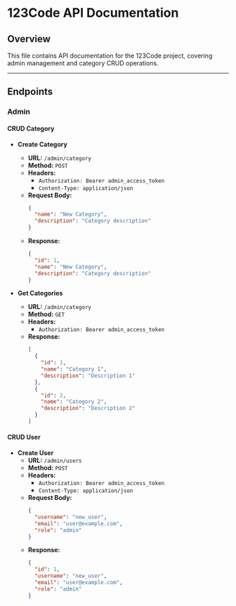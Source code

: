 # 123Code API Documentation

## Overview
This file contains API documentation for the 123Code project, covering admin management and category CRUD operations.

---

## Endpoints

### Admin

#### CRUD Category
- **Create Category**
    - **URL:** `/admin/category`
    - **Method:** `POST`
    - **Headers:**
        - `Authorization: Bearer admin_access_token`
        - `Content-Type: application/json`
    - **Request Body:**
      ```json
      {
        "name": "New Category",
        "description": "Category description"
      }
      ```
    - **Response:**
      ```json
      {
        "id": 1,
        "name": "New Category",
        "description": "Category description"
      }
      ```

- **Get Categories**
    - **URL:** `/admin/category`
    - **Method:** `GET`
    - **Headers:**
        - `Authorization: Bearer admin_access_token`
    - **Response:**
      ```json
      [
        {
          "id": 1,
          "name": "Category 1",
          "description": "Description 1"
        },
        {
          "id": 2,
          "name": "Category 2",
          "description": "Description 2"
        }
      ]
      ```

#### CRUD User
- **Create User**
    - **URL:** `/admin/users`
    - **Method:** `POST`
    - **Headers:**
        - `Authorization: Bearer admin_access_token`
        - `Content-Type: application/json`
    - **Request Body:**
      ```json
      {
        "username": "new_user",
        "email": "user@example.com",
        "role": "admin"
      }
      ```
    - **Response:**
      ```json
      {
        "id": 1,
        "username": "new_user",
        "email": "user@example.com",
        "role": "admin"
      }
    
